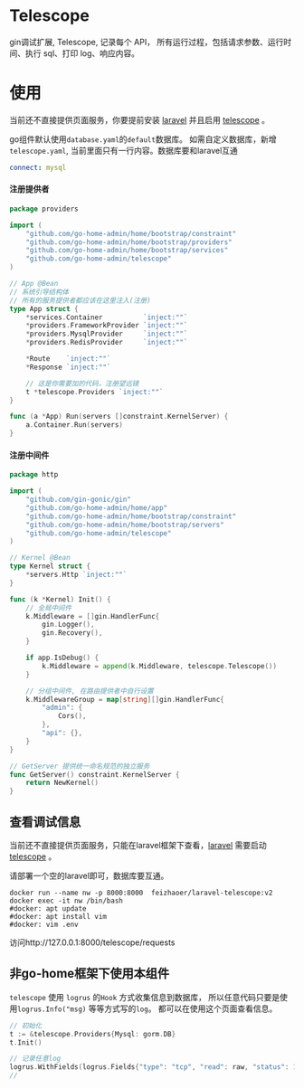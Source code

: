# Telescope
gin调试扩展, Telescope, 记录每个 API， 所有运行过程，包括请求参数、运行时间、执行 sql、打印 log、响应内容。


# 使用
当前还不直接提供页面服务，你要提前安装 [laravel](https://learnku.com/docs/laravel/9.x/installation/12200) 并且启用 [telescope](https://github.com/laravel/telescope) 。

go组件默认使用`database.yaml`的`default`数据库。 如需自定义数据库，新增 `telescope.yaml`, 当前里面只有一行内容。数据库要和laravel互通
````yaml
connect: mysql
````

#### 注册提供者

````go
package providers

import (
    "github.com/go-home-admin/home/bootstrap/constraint"
    "github.com/go-home-admin/home/bootstrap/providers"
    "github.com/go-home-admin/home/bootstrap/services"
    "github.com/go-home-admin/telescope"
)

// App @Bean
// 系统引导结构体
// 所有的服务提供者都应该在这里注入(注册)
type App struct {
    *services.Container          `inject:""`
    *providers.FrameworkProvider `inject:""`
    *providers.MysqlProvider     `inject:""`
    *providers.RedisProvider     `inject:""`

    *Route    `inject:""`
    *Response `inject:""`

    // 这是你需要加的代码，注册望远镜
    t *telescope.Providers `inject:""`
}

func (a *App) Run(servers []constraint.KernelServer) {
    a.Container.Run(servers)
}

````

#### 注册中间件
````go
package http

import (
    "github.com/gin-gonic/gin"
    "github.com/go-home-admin/home/app"
    "github.com/go-home-admin/home/bootstrap/constraint"
    "github.com/go-home-admin/home/bootstrap/servers"
    "github.com/go-home-admin/telescope"
)

// Kernel @Bean
type Kernel struct {
    *servers.Http `inject:""`
}

func (k *Kernel) Init() {
    // 全局中间件
    k.Middleware = []gin.HandlerFunc{
        gin.Logger(),
        gin.Recovery(),
    }

    if app.IsDebug() {
        k.Middleware = append(k.Middleware, telescope.Telescope())
    }

    // 分组中间件, 在路由提供者中自行设置
    k.MiddlewareGroup = map[string][]gin.HandlerFunc{
        "admin": {
            Cors(),
        },
        "api": {},
    }
}

// GetServer 提供统一命名规范的独立服务
func GetServer() constraint.KernelServer {
    return NewKernel()
}

````
## 查看调试信息
当前还不直接提供页面服务，只能在laravel框架下查看，[laravel](https://learnku.com/docs/laravel/9.x/installation/12200) 需要启动 [telescope](https://github.com/laravel/telescope) 。

请部署一个空的laravel即可，数据库要互通。

````shell
docker run --name nw -p 8000:8000  feizhaoer/laravel-telescope:v2
docker exec -it nw /bin/bash
#docker: apt update
#docker: apt install vim
#docker: vim .env
````
访问http://127.0.0.1:8000/telescope/requests

## 非go-home框架下使用本组件

`telescope` 使用 `logrus` 的`Hook` 方式收集信息到数据库， 所以任意代码只要是使用`logrus.Info("msg)` 等等方式写的`log`。 
都可以在使用这个页面查看信息。

````go
// 初始化
t := &telescope.Providers{Mysql: gorm.DB}
t.Init()

// 记录任意log
logrus.WithFields(logrus.Fields{"type": "tcp", "read": raw, "status": 1, "start": start}).Debug("/route")
// 
````

